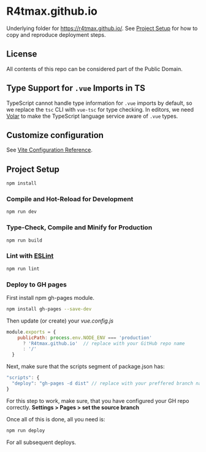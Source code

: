 # R4tmax.github.io
Underlying folder for https://r4tmax.github.io/.
See [Project Setup](#project-setup) for how to copy and reproduce deployment steps.

## License
All contents of this repo can be considered part of the Public Domain.

## Type Support for `.vue` Imports in TS

TypeScript cannot handle type information for `.vue` imports by default, so we replace the `tsc` CLI with `vue-tsc` for type checking. In editors, we need [Volar](https://marketplace.visualstudio.com/items?itemName=Vue.volar) to make the TypeScript language service aware of `.vue` types.

## Customize configuration

See [Vite Configuration Reference](https://vite.dev/config/).

## Project Setup

```sh
npm install
```

### Compile and Hot-Reload for Development

```sh
npm run dev
```

### Type-Check, Compile and Minify for Production

```sh
npm run build
```

### Lint with [ESLint](https://eslint.org/)

```sh
npm run lint
```
### Deploy to GH pages
First install npm gh-pages module.
```sh
npm install gh-pages --save-dev
```
Then update (or create) your *vue.config.js*

```js
module.exports = {
    publicPath: process.env.NODE_ENV === 'production'
      ? 'R4tmax.github.io'  // replace with your GitHub repo name
      : '/'
  }
```

Next, make sure that the scripts segment of package.json has: 
```js
"scripts": {
  "deploy": "gh-pages -d dist" // replace with your preffered branch name
}
```
For this step to work, make sure, that you have configured your GH repo correctly.
**Settings > Pages > set the source branch**

Once all of this is done, all you need is:
```sh
npm run deploy
```
For all subsequent deploys.
